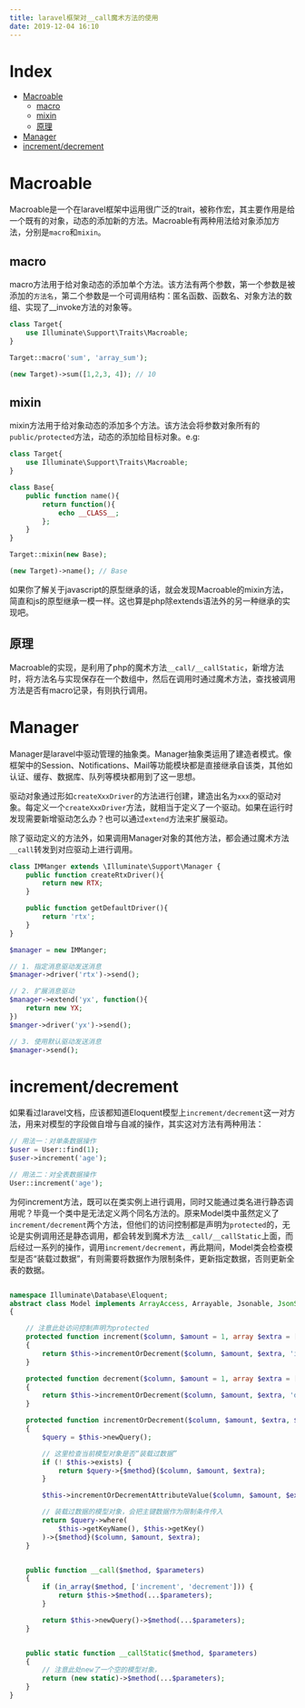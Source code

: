 ```yaml
---
title: laravel框架对__call魔术方法的使用
date: 2019-12-04 16:10
---
```


# Index
 - [Macroable](#Macroable)
    - [macro](#macro)
    - [mixin](#mixin)
    - [原理](#原理)
 - [Manager](#Manager)
 - [increment/decrement](#increment/decrement)

# Macroable
Macroable是一个在laravel框架中运用很广泛的trait，被称作宏，其主要作用是给一个既有的对象，动态的添加新的方法。Macroable有两种用法给对象添加方法，分别是`macro`和`mixin`。

## macro
macro方法用于给对象动态的添加单个方法。该方法有两个参数，第一个参数是被添加的`方法名`，第二个参数是一个可调用结构：匿名函数、函数名、对象方法的数组、实现了__invoke方法的对象等。
```php
class Target{
    use Illuminate\Support\Traits\Macroable;
}

Target::macro('sum', 'array_sum');

(new Target)->sum([1,2,3, 4]); // 10
```

## mixin
mixin方法用于给对象动态的添加多个方法。该方法会将参数对象所有的`public/protected`方法，动态的添加给目标对象。e.g:

```php
class Target{
    use Illuminate\Support\Traits\Macroable;
}

class Base{
    public function name(){
        return function(){
            echo __CLASS__;
        };
    }
}

Target::mixin(new Base);

(new Target)->name(); // Base
```
如果你了解关于javascript的原型继承的话，就会发现Macroable的mixin方法，简直和js的原型继承一模一样。这也算是php除extends语法外的另一种继承的实现吧。

## 原理
Macroable的实现，是利用了php的魔术方法`__call/__callStatic`，新增方法时，将方法名与实现保存在一个数组中，然后在调用时通过魔术方法，查找被调用方法是否有macro记录，有则执行调用。

# Manager
Manager是laravel中驱动管理的抽象类。Manager抽象类运用了建造者模式。像框架中的Session、Notifications、Mail等功能模块都是直接继承自该类，其他如认证、缓存、数据库、队列等模块都用到了这一思想。

驱动对象通过形如`createXxxDriver`的方法进行创建，建造出名为`xxx`的驱动对象。每定义一个`createXxxDriver`方法，就相当于定义了一个驱动。如果在运行时发现需要新增驱动怎么办？也可以通过`extend`方法来扩展驱动。

除了驱动定义的方法外，如果调用Manager对象的其他方法，都会通过魔术方法`__call`转发到对应驱动上进行调用。

```php
class IMManger extends \Illuminate\Support\Manager {
    public function createRtxDriver(){
        return new RTX;
    }

    public function getDefaultDriver(){
        return 'rtx';
    }
}

$manager = new IMManger;

// 1. 指定消息驱动发送消息
$manager->driver('rtx')->send();

// 2. 扩展消息驱动
$manager->extend('yx', function(){
    return new YX;
})
$manger->driver('yx')->send();

// 3. 使用默认驱动发送消息
$manager->send();
```


# increment/decrement
如果看过laravel文档，应该都知道Eloquent模型上`increment/decrement`这一对方法，用来对模型的字段做自增与自减的操作，其实这对方法有两种用法：

```php
// 用法一：对单条数据操作
$user = User::find(1);
$user->increment('age');

// 用法二：对全表数据操作
User::increment('age');
```

为何increment方法，既可以在类实例上进行调用，同时又能通过类名进行静态调用呢？毕竟一个类中是无法定义两个同名方法的。原来Model类中虽然定义了`increment/decrement`两个方法，但他们的访问控制都是声明为`protected`的，无论是实例调用还是静态调用，都会转发到魔术方法`__call/__callStatic`上面，而后经过一系列的操作，调用`increment/decrement`，再此期间，Model类会检查模型是否“装载过数据”，有则需要将数据作为限制条件，更新指定数据，否则更新全表的数据。

```php

namespace Illuminate\Database\Eloquent;
abstract class Model implements ArrayAccess, Arrayable, Jsonable, JsonSerializable, QueueableEntity, UrlRoutable
{

    // 注意此处访问控制声明为protected
    protected function increment($column, $amount = 1, array $extra = [])
    {
        return $this->incrementOrDecrement($column, $amount, $extra, 'increment');
    }

    protected function decrement($column, $amount = 1, array $extra = [])
    {
        return $this->incrementOrDecrement($column, $amount, $extra, 'decrement');
    }

    protected function incrementOrDecrement($column, $amount, $extra, $method)
    {
        $query = $this->newQuery();

        // 这里检查当前模型对象是否“装载过数据”
        if (! $this->exists) {
            return $query->{$method}($column, $amount, $extra);
        }

        $this->incrementOrDecrementAttributeValue($column, $amount, $extra, $method);

        // 装载过数据的模型对象，会把主键数据作为限制条件传入
        return $query->where(
            $this->getKeyName(), $this->getKey()
        )->{$method}($column, $amount, $extra);
    }


    public function __call($method, $parameters)
    {
        if (in_array($method, ['increment', 'decrement'])) {
            return $this->$method(...$parameters);
        }

        return $this->newQuery()->$method(...$parameters);
    }


    public static function __callStatic($method, $parameters)
    {
        // 注意此处new了一个空的模型对象，
        return (new static)->$method(...$parameters);
    }
}
```